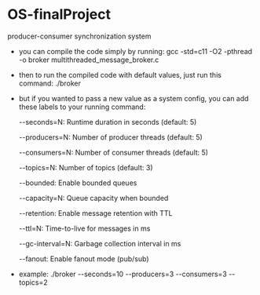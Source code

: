 # OS-finalProject
producer-consumer synchronization system



- you can compile the code simply by running:
    gcc -std=c11 -O2 -pthread -o broker multithreaded_message_broker.c

- then to run the compiled code with default values, just run this command:
    ./broker

- but if you wanted to pass a new value as a system config, you can add these labels
  to your running command:

    --seconds=N: Runtime duration in seconds (default: 5)

    --producers=N: Number of producer threads (default: 5)

    --consumers=N: Number of consumer threads (default: 5)

    --topics=N: Number of topics (default: 3)

    --bounded: Enable bounded queues

    --capacity=N: Queue capacity when bounded

    --retention: Enable message retention with TTL

    --ttl=N: Time-to-live for messages in ms

    --gc-interval=N: Garbage collection interval in ms

    --fanout: Enable fanout mode (pub/sub)

- example: 
    ./broker --seconds=10 --producers=3 --consumers=3 --topics=2
